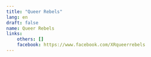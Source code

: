 ```yaml
---
title: "Queer Rebels"
lang: en
draft: false
name: Queer Rebels
links:
    others: []
    facebook: https://www.facebook.com/XRqueerrebels
---
```


